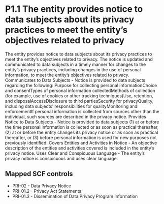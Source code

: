 # P1.1 The entity provides notice to data subjects about its privacy practices to meet the entity’s objectives related to privacy
The entity provides notice to data subjects about its privacy practices to meet the entity’s objectives related to privacy. The notice is updated and communicated to data subjects in a timely manner for changes to the entity’s privacy practices, including changes in the use of personal information, to meet the entity’s objectives related to privacy. Communicates to Data Subjects - Notice is provided to data subjects regarding the following: Purpose for collecting personal informationChoice and consentTypes of personal information collectedMethods of collection (for example, use of cookies or other tracking techniques)Use, retention, and disposalAccessDisclosure to third partiesSecurity for privacyQuality, including data subjects’ responsibilities for qualityMonitoring and enforcementIf personal information is collected from sources other than the individual, such sources are described in the privacy notice. Provides Notice to Data Subjects - Notice is provided to data subjects (1) at or before the time personal information is collected or as soon as practical thereafter, (2) at or before the entity changes its privacy notice or as soon as practical thereafter, or (3) before personal information is used for new purposes not previously identified. Covers Entities and Activities in Notice - An objective description of the entities and activities covered is included in the entity’s privacy notice. Uses Clear and Conspicuous Language - The entity’s privacy notice is conspicuous and uses clear language.
## Mapped SCF controls
- PRI-02 - Data Privacy Notice
- PRI-01.2 - Privacy Act Statements
- PRI-01.3 - Dissemination of Data Privacy Program Information